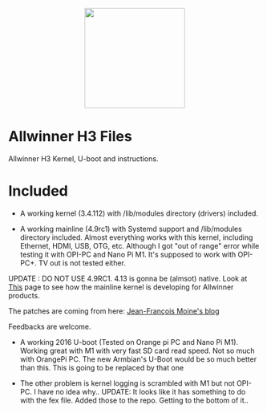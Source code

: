 <p align="center">
  <img width="200" height="200" src="https://user-images.githubusercontent.com/34600369/39727381-5bcbcaa0-524a-11e8-83f0-8fcbf84fecdd.png">
</p>

# Allwinner H3 Files
Allwinner H3 Kernel, U-boot and instructions.

# Included
* A working kernel (3.4.112) with /lib/modules directory (drivers) included.

* A working mainline (4.9rc1) with Systemd support and /lib/modules directory included.
Almost everything works with this kernel, including Ethernet, HDMI, USB, OTG, etc. Although I got "out of range" error while testing it with OPI-PC and Nano Pi M1. It's supposed to work with OPI-PC+. TV out is not tested either. 

UPDATE : DO NOT USE 4.9RC1. 4.13 is gonna be (almsot) native. Look at [This](https://linux-sunxi.org/Linux_mainlining_effort) page to see how the mainline kernel is developing for Allwinner products.

The patches are coming from here: [Jean-François Moine's blog](http://moinejf.free.fr/opi2/)


Feedbacks are welcome.

* A working 2016 U-boot (Tested on Orange pi PC and Nano Pi M1). Working great with M1 with very fast SD card read speed. Not so much with OrangePi PC. The new Armbian's U-Boot would be so much better than this. This is going to be replaced by that one


* The other problem is kernel logging is scrambled with M1 but not OPI-PC. I have no idea why..
  UPDATE: It looks like it has something to do with the fex file. Added those to the repo. Getting to the bottom of it..
